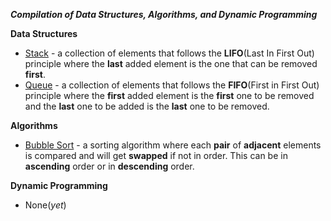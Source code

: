 
***Compilation of Data Structures, Algorithms, and Dynamic Programming***

**Data Structures**
- [Stack](https://github.com/Dixboi/Data-Stuctures-and-Algorithms/tree/main/Data%20Structures/Stack) - a collection of elements that follows the **LIFO**(Last In First Out) principle where the **last** added element is the one that can be removed **first**.
- [Queue](https://github.com/Dixboi/Data-Stuctures-and-Algorithms/tree/main/Data%20Structures/Queue) - a collection of elements that follows the **FIFO**(First in First Out) principle where the **first** added element is the **first** one to be removed and the **last** one to be added is the **last** one to be removed. 


**Algorithms**
- [Bubble Sort](https://github.com/Dixboi/Data-Stuctures-and-Algorithms/tree/main/Algorithms/Bubble%20Sort) - a sorting algorithm where each **pair** of **adjacent** elements is compared and will get **swapped** if not in order. This can be in **ascending** order or in **descending** order.

**Dynamic Programming**
- None(*yet*)
